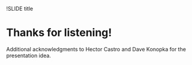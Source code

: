 !SLIDE title

# Thanks for listening! #

Additional acknowledgments to Hector Castro and Dave Konopka for the presentation idea.
